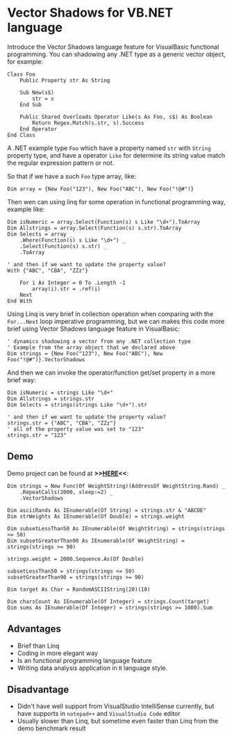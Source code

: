 # Vector Shadows for VB.NET language

Introduce the Vector Shadows language feature for VisualBasic functional programming. You can shadowing any .NET type as a generic vector object, for example:

```vbnet
Class Foo
    Public Property str As String
    
    Sub New(s$)
        str = s
    End Sub
    
    Public Shared Overloads Operator Like(s As Foo, s$) As Boolean
        Return Regex.Match(s.str, s).Success
    End Operator
End Class
```

A .NET example type ``Foo`` which have a property named ``str`` with ``String`` property type, and have a operator ``Like`` for determine its string value match the regular expression pattern or not.

So that if we have a such ``Foo`` type array, like:

```vbnet
Dim array = {New Foo("123"), New Foo("ABC"), New Foo("!@#")}
```

Then wen can using linq for some operation in functional programming way, example like:

```vbnet
Dim isNumeric = array.Select(Function(s) s Like "\d+").ToArray
Dim Allstrings = array.Select(Function(s) s.str).ToArray
Dim Selects = array _
    .Where(Function(s) s Like "\d+") _
    .Select(Function(s) s.str) _
    .ToArray

' and then if we want to update the property value?
With {"ABC", "CBA", "ZZz"}

    For i As Integer = 0 To .Length -1
        array(i).str = .ref(i)
    Next
End With
```

Using Linq is very brief in collection operation when comparing with the ``For...Next`` loop imperative programming, but we can makes this code more brief using Vector Shadows language feature in VisualBasic:

```vbnet
' dynamics shadowing a vector from any .NET collection type
' Example from the array object that we declared above
Dim strings = {New Foo("123"), New Foo("ABC"), New Foo("!@#")}.VectorShadows
```

And then we can invoke the operator/function get/set property in a more brief way:

```vbnet
Dim isNumeric = strings Like "\d+"
Dim Allstrings = strings.str
Dim Selects = strings(strings Like "\d+").str

' and then if we want to update the property value?
strings.str = {"ABC", "CBA", "ZZz"}
' all of the property value was set to "123"
strings.str = "123"
```

## Demo

Demo project can be found at **>>[HERE](https://github.com/xieguigang/sciBASIC/tree/721afa366908b5d3521ba7bbe18418bc641b0fbc/docs/guides/VectorDemo)<<**: 

```vbnet
Dim strings = New Func(Of WeightString)(AddressOf WeightString.Rand) _
    .RepeatCalls(2000, sleep:=2) _
    .VectorShadows

Dim asciiRands As IEnumerable(Of String) = strings.str & "ABCDE"
Dim strWeights As IEnumerable(Of Double) = strings.weight

Dim subsetLessThan50 As IEnumerable(Of WeightString) = strings(strings <= 50)
Dim subsetGreaterThan90 As IEnumerable(Of WeightString) = strings(strings >= 90)

strings.weight = 2000.Sequence.As(Of Double)

subsetLessThan50 = strings(strings <= 50)
subsetGreaterThan90 = strings(strings >= 90)

Dim target As Char = RandomASCIIString(20)(10)

Dim charsCount As IEnumerable(Of Integer) = strings.Count(target)
Dim sums As IEnumerable(Of Integer) = strings(strings >= 1000).Sum
```

## Advantages

+ Brief than Linq
+ Coding in more elegant way
+ Is an functional programming language feature
+ Writing data analysis application in ``R`` language style.

## Disadvantage

+ Didn't have well support from VisualStudio IntelliSense currently, but have supports in ``notepad++`` and ``VisualStudio Code`` editor
+ Usually slower than Linq, but sometime even faster than Linq from the demo benchmark result
